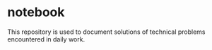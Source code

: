 # notebook

This repository is used to document solutions of technical problems encountered in daily work.
